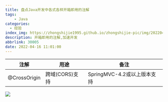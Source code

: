 ```yaml
---
title: 盘点Java开发中各式各样开箱即用的注解
tags:
    - Java
categories:
  - 经验
index_img: https://zhongshijie1995.github.io/zhongshijie-pic/img/20220416112100.png
description: 开箱即用的注解,加速开发
abbrlink: 30005
date: 2022-04-16 11:01:00
---
```


|注解 |用途 |备注 |
|---|---|---|
|@CrossOrigin |跨域(CORS)支持 |SpringMVC-4.2或以上版本支持 |

![](img/20220416112100.png)
